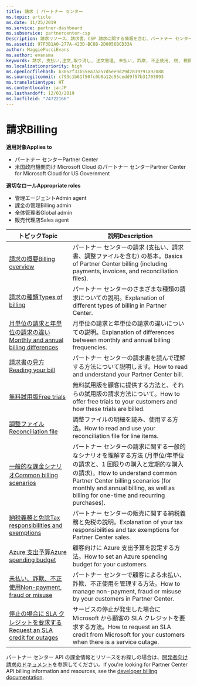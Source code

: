 ```yaml
---
title: 請求 | パートナー センター
ms.topic: article
ms.date: 11/25/2019
ms.service: partner-dashboard
ms.subservice: partnercenter-csp
Description: 請求リソース、請求書、CSP 請求に関する情報を含む、パートナー センターの請求に関するトピックについて説明します。
ms.assetid: 97F3B1A0-277A-423D-BC8B-2D0056BCD33A
author: MaggiePucciEvans
ms.author: evansma
keywords: 請求, 支払い,注文,取り消し, 注文管理, 未払い, 詐欺, 不正使用, 税, 税額控除, 調整ファイル, 調整用のファイル
ms.localizationpriority: high
ms.openlocfilehash: b3052f33b55ea7aa57d5ee9d29d2839791a92088
ms.sourcegitcommit: c793c1b61f50fc0b0a12c95cedd9f57b31703093
ms.translationtype: HT
ms.contentlocale: ja-JP
ms.lasthandoff: 12/03/2019
ms.locfileid: "74722166"
---
```

# <a name="billing"></a><span data-ttu-id="13f4a-104">請求</span><span class="sxs-lookup"><span data-stu-id="13f4a-104">Billing</span></span>

<span data-ttu-id="13f4a-105">**適用対象**</span><span class="sxs-lookup"><span data-stu-id="13f4a-105">**Applies to**</span></span>

- <span data-ttu-id="13f4a-106">パートナー センター</span><span class="sxs-lookup"><span data-stu-id="13f4a-106">Partner Center</span></span>
- <span data-ttu-id="13f4a-107">米国政府機関向け Microsoft Cloud のパートナー センター</span><span class="sxs-lookup"><span data-stu-id="13f4a-107">Partner Center for Microsoft Cloud for US Government</span></span>

<span data-ttu-id="13f4a-108">**適切なロール**</span><span class="sxs-lookup"><span data-stu-id="13f4a-108">**Appropriate roles**</span></span>

- <span data-ttu-id="13f4a-109">管理エージェント</span><span class="sxs-lookup"><span data-stu-id="13f4a-109">Admin agent</span></span>
- <span data-ttu-id="13f4a-110">課金の管理</span><span class="sxs-lookup"><span data-stu-id="13f4a-110">Billing admin</span></span>
- <span data-ttu-id="13f4a-111">全体管理者</span><span class="sxs-lookup"><span data-stu-id="13f4a-111">Global admin</span></span>
- <span data-ttu-id="13f4a-112">販売代理店</span><span class="sxs-lookup"><span data-stu-id="13f4a-112">Sales agent</span></span>

| <span data-ttu-id="13f4a-113">トピック</span><span class="sxs-lookup"><span data-stu-id="13f4a-113">Topic</span></span> | <span data-ttu-id="13f4a-114">説明</span><span class="sxs-lookup"><span data-stu-id="13f4a-114">Description</span></span> |
| ----- | ----------- |
| [<span data-ttu-id="13f4a-115">請求の概要</span><span class="sxs-lookup"><span data-stu-id="13f4a-115">Billing overview</span></span>](billing-basics.md) | <span data-ttu-id="13f4a-116">パートナー センターの請求 (支払い、請求書、調整ファイルを含む) の基本。</span><span class="sxs-lookup"><span data-stu-id="13f4a-116">Basics of Partner Center billing (including payments, invoices, and reconciliation files).</span></span> |
| [<span data-ttu-id="13f4a-117">請求の種類</span><span class="sxs-lookup"><span data-stu-id="13f4a-117">Types of billing</span></span>](billing-different-types.md) | <span data-ttu-id="13f4a-118">パートナー センターのさまざまな種類の請求についての説明。</span><span class="sxs-lookup"><span data-stu-id="13f4a-118">Explanation of different types of billing in Partner Center.</span></span> |
| [<span data-ttu-id="13f4a-119">月単位の請求と年単位の請求の違い</span><span class="sxs-lookup"><span data-stu-id="13f4a-119">Monthly and annual billing differences</span></span>](billing-annual-monthly.md) | <span data-ttu-id="13f4a-120">月単位の請求と年単位の請求の違いについての説明。</span><span class="sxs-lookup"><span data-stu-id="13f4a-120">Explanation of differences between monthly and annual billing frequencies.</span></span> |
| [<span data-ttu-id="13f4a-121">請求書の見方</span><span class="sxs-lookup"><span data-stu-id="13f4a-121">Reading your bill</span></span>](read-your-bill.md) | <span data-ttu-id="13f4a-122">パートナー センターの請求書を読んで理解する方法について説明します。</span><span class="sxs-lookup"><span data-stu-id="13f4a-122">How to read and understand your Partner Center bill.</span></span> |
| [<span data-ttu-id="13f4a-123">無料試用版</span><span class="sxs-lookup"><span data-stu-id="13f4a-123">Free trials</span></span>](offer-your-customers-trials-of-microsoft-products.md) | <span data-ttu-id="13f4a-124">無料試用版を顧客に提供する方法と、それらの試用版の請求方法について。</span><span class="sxs-lookup"><span data-stu-id="13f4a-124">How to offer free trials to your customers and how these trials are billed.</span></span> |
| [<span data-ttu-id="13f4a-125">調整ファイル</span><span class="sxs-lookup"><span data-stu-id="13f4a-125">Reconciliation file</span></span>](use-the-reconciliation-files.md) | <span data-ttu-id="13f4a-126">調整ファイルの明細を読み、使用する方法。</span><span class="sxs-lookup"><span data-stu-id="13f4a-126">How to read and use your reconciliation file for line items.</span></span> |
| [<span data-ttu-id="13f4a-127">一般的な課金シナリオ</span><span class="sxs-lookup"><span data-stu-id="13f4a-127">Common billing scenarios</span></span>](common-billing-scenarios.md) | <span data-ttu-id="13f4a-128">パートナー センターの請求に関する一般的なシナリオを理解する方法 (月単位/年単位の請求と、1 回限りの購入と定期的な購入の請求)。</span><span class="sxs-lookup"><span data-stu-id="13f4a-128">How to understand common Partner Center billing scenarios (for monthly and annual billing, as well as billing for one-time and recurring purchases).</span></span> |
| [<span data-ttu-id="13f4a-129">納税義務と免除</span><span class="sxs-lookup"><span data-stu-id="13f4a-129">Tax responsibilities and exemptions</span></span>](tax-and-tax-exemptions.md) | <span data-ttu-id="13f4a-130">パートナー センターの販売に関する納税義務と免税の説明。</span><span class="sxs-lookup"><span data-stu-id="13f4a-130">Explanation of your tax responsibilities and tax exemptions for Partner Center sales.</span></span> |
| [<span data-ttu-id="13f4a-131">Azure 支出予算</span><span class="sxs-lookup"><span data-stu-id="13f4a-131">Azure spending budget</span></span>](set-an-azure-spending-budget-for-your-customers.md) | <span data-ttu-id="13f4a-132">顧客向けに Azure 支出予算を設定する方法。</span><span class="sxs-lookup"><span data-stu-id="13f4a-132">How to set an Azure spending budget for your customers.</span></span> |
| [<span data-ttu-id="13f4a-133">未払い、詐欺、不正使用</span><span class="sxs-lookup"><span data-stu-id="13f4a-133">Non-payment, fraud or misuse</span></span>](non-payment--fraud--or-misuse.md) | <span data-ttu-id="13f4a-134">パートナー センターで顧客による未払い、詐欺、不正使用を管理する方法。</span><span class="sxs-lookup"><span data-stu-id="13f4a-134">How to manage non-payment, fraud or misuse by your customers in Partner Center.</span></span> |
| [<span data-ttu-id="13f4a-135">停止の場合に SLA クレジットを要求する</span><span class="sxs-lookup"><span data-stu-id="13f4a-135">Request an SLA credit for outages</span></span>](request-credit.md) | <span data-ttu-id="13f4a-136">サービスの停止が発生した場合に Microsoft から顧客の SLA クレジットを要求する方法。</span><span class="sxs-lookup"><span data-stu-id="13f4a-136">How to request an SLA credit from Microsoft for your customers when there is a service outage.</span></span> |

<span data-ttu-id="13f4a-137">パートナー センター API の課金情報とリソースをお探しの場合は、[開発者向け請求のドキュメント](https://docs.microsoft.com/partner-center/develop/manage-billing)を参照してください。</span><span class="sxs-lookup"><span data-stu-id="13f4a-137">If you're looking for Partner Center API billing information and resources, see the [developer billing documentation](https://docs.microsoft.com/partner-center/develop/manage-billing).</span></span>
